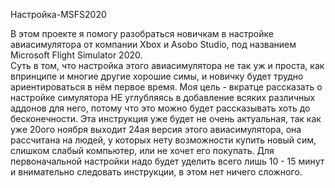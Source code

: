 Настройка-MSFS2020

В этом проекте я помогу разобраться новичкам в настройке авиасимулятора от компании Xbox и  Asobo Studio, под названием Microsoft Flight Simulator 2020.    
Суть в том, что настройка этого авиасимулятора не так уж и проста, как впринципе и многие другие хорошие симы, и новичку будет трудно ариентироваться в нём первое время. 
Моя цель - вкратце рассказать о настройке симулятора НЕ углубляясь в добавление всяких различных аддонов для него, потому что это можно будет рассказывать хоть до бесконечности. 
Эта инструкция уже будет не очень актуальная, так как уже 20ого ноября выходит 24ая версия этого авиасимулятора, она рассчитана на людей, у которых нету возможности купить новый сим, слишком слабый компьютер, или не хочет его покупать. 
Для первоначальной настройки надо будет уделить всего лишь 10 - 15 минут и внимательно следовать инструкции, в этом нет ничего сложного.
